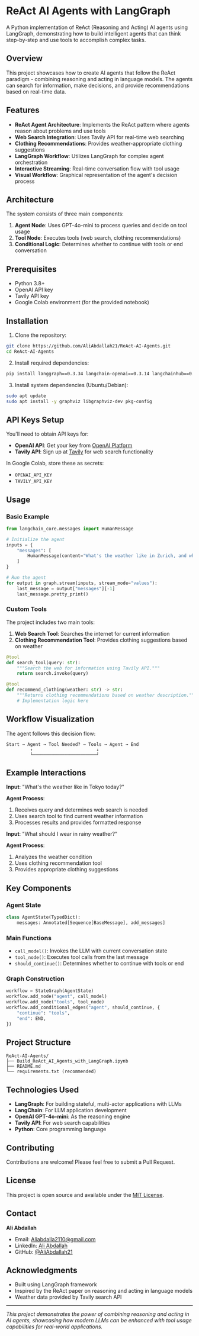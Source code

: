 # ReAct AI Agents with LangGraph

A Python implementation of ReAct (Reasoning and Acting) AI agents using LangGraph, demonstrating how to build intelligent agents that can think step-by-step and use tools to accomplish complex tasks.

## Overview

This project showcases how to create AI agents that follow the ReAct paradigm - combining reasoning and acting in language models. The agents can search for information, make decisions, and provide recommendations based on real-time data.

## Features

- **ReAct Agent Architecture**: Implements the ReAct pattern where agents reason about problems and use tools
- **Web Search Integration**: Uses Tavily API for real-time web searching
- **Clothing Recommendations**: Provides weather-appropriate clothing suggestions
- **LangGraph Workflow**: Utilizes LangGraph for complex agent orchestration
- **Interactive Streaming**: Real-time conversation flow with tool usage
- **Visual Workflow**: Graphical representation of the agent's decision process

## Architecture

The system consists of three main components:

1. **Agent Node**: Uses GPT-4o-mini to process queries and decide on tool usage
2. **Tool Node**: Executes tools (web search, clothing recommendations)
3. **Conditional Logic**: Determines whether to continue with tools or end conversation

## Prerequisites

- Python 3.8+
- OpenAI API key
- Tavily API key
- Google Colab environment (for the provided notebook)

## Installation

1. Clone the repository:
```bash
git clone https://github.com/AliAbdallah21/ReAct-AI-Agents.git
cd ReAct-AI-Agents
```

2. Install required dependencies:
```bash
pip install langgraph==0.3.34 langchain-openai==0.3.14 langchainhub==0.1.21 langchain==0.3.24 pygraphviz==1.14 langchain-community==0.3.23
```

3. Install system dependencies (Ubuntu/Debian):
```bash
sudo apt update
sudo apt install -y graphviz libgraphviz-dev pkg-config
```

## API Keys Setup

You'll need to obtain API keys for:

- **OpenAI API**: Get your key from [OpenAI Platform](https://platform.openai.com/)
- **Tavily API**: Sign up at [Tavily](https://tavily.com/) for web search functionality

In Google Colab, store these as secrets:
- `OPENAI_API_KEY`
- `TAVILY_API_KEY`

## Usage

### Basic Example

```python
from langchain_core.messages import HumanMessage

# Initialize the agent
inputs = {
    "messages": [
        HumanMessage(content="What's the weather like in Zurich, and what should I wear?")
    ]
}

# Run the agent
for output in graph.stream(inputs, stream_mode="values"):
    last_message = output["messages"][-1]
    last_message.pretty_print()
```

### Custom Tools

The project includes two main tools:

1. **Web Search Tool**: Searches the internet for current information
2. **Clothing Recommendation Tool**: Provides clothing suggestions based on weather

```python
@tool
def search_tool(query: str):
    """Search the web for information using Tavily API."""
    return search.invoke(query)

@tool
def recommend_clothing(weather: str) -> str:
    """Returns clothing recommendations based on weather description."""
    # Implementation logic here
```

## Workflow Visualization

The agent follows this decision flow:

```
Start → Agent → Tool Needed? → Tools → Agent → End
         ↑                        ↓
         └────────────────────────┘
```

## Example Interactions

**Input**: "What's the weather like in Tokyo today?"

**Agent Process**:
1. Receives query and determines web search is needed
2. Uses search tool to find current weather information
3. Processes results and provides formatted response

**Input**: "What should I wear in rainy weather?"

**Agent Process**:
1. Analyzes the weather condition
2. Uses clothing recommendation tool
3. Provides appropriate clothing suggestions

## Key Components

### Agent State
```python
class AgentState(TypedDict):
    messages: Annotated[Sequence[BaseMessage], add_messages]
```

### Main Functions
- `call_model()`: Invokes the LLM with current conversation state
- `tool_node()`: Executes tool calls from the last message
- `should_continue()`: Determines whether to continue with tools or end

### Graph Construction
```python
workflow = StateGraph(AgentState)
workflow.add_node("agent", call_model)
workflow.add_node("tools", tool_node)
workflow.add_conditional_edges("agent", should_continue, {
    "continue": "tools",
    "end": END,
})
```

## Project Structure

```
ReAct-AI-Agents/
├── Build_ReAct_AI_Agents_with_LangGraph.ipynb
├── README.md
└── requirements.txt (recommended)
```

## Technologies Used

- **LangGraph**: For building stateful, multi-actor applications with LLMs
- **LangChain**: For LLM application development
- **OpenAI GPT-4o-mini**: As the reasoning engine
- **Tavily API**: For web search capabilities
- **Python**: Core programming language

## Contributing

Contributions are welcome! Please feel free to submit a Pull Request.

## License

This project is open source and available under the [MIT License](LICENSE).

## Contact

**Ali Abdallah**
- Email: Aliabdalla2110@gmail.com
- LinkedIn: [Ali Abdallah](https://www.linkedin.com/in/ali-abdallah-b5ba792b6/)
- GitHub: [@AliAbdallah21](https://github.com/AliAbdallah21)

## Acknowledgments

- Built using LangGraph framework
- Inspired by the ReAct paper on reasoning and acting in language models
- Weather data provided by Tavily search API

---

*This project demonstrates the power of combining reasoning and acting in AI agents, showcasing how modern LLMs can be enhanced with tool usage capabilities for real-world applications.*
